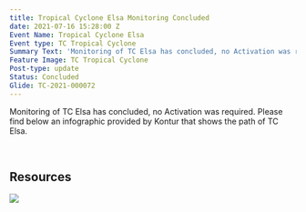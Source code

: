 ```yaml
---
title: Tropical Cyclone Elsa Monitoring Concluded
date: 2021-07-16 15:28:00 Z
Event Name: Tropical Cyclone Elsa
Event type: TC Tropical Cyclone
Summary Text: 'Monitoring of TC Elsa has concluded, no Activation was required. '
Feature Image: TC Tropical Cyclone
Post-type: update
Status: Concluded
Glide: TC-2021-000072
---
```


Monitoring of TC Elsa has concluded, no Activation was required.
Please find below an infographic provided by Kontur that shows the path of TC Elsa.

<br>
<h2>Resources</h2>

<img src="https://pbs.twimg.com/media/E6L_WqwXEAYQ6RH?format=jpg&name=large" >